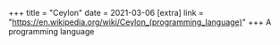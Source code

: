 +++
title = "Ceylon"
date = 2021-03-06
[extra]
link = "https://en.wikipedia.org/wiki/Ceylon_(programming_language)"
+++
A programming language

